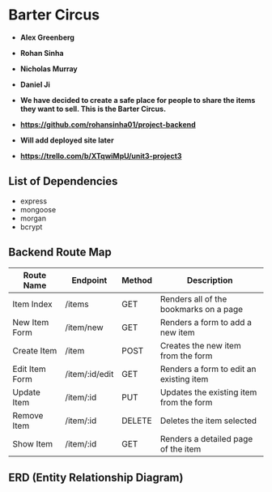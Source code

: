 # Barter Circus

- **Alex Greenberg**
- **Rohan Sinha**
- **Nicholas Murray**
- **Daniel Ji**

- **We have decided to create a safe place for people to share the items they want to sell. This is the Barter Circus.**

- **https://github.com/rohansinha01/project-backend**
- **Will add deployed site later**
- **https://trello.com/b/XTqwiMpU/unit3-project3**

## List of Dependencies

- express
- mongoose
- morgan
- bcrypt 

## Backend Route Map

| Route Name | Endpoint | Method | Description |
|------------|----------|--------|-------------|
| Item Index | /items    | GET    | Renders all of the bookmarks on a page |
| New Item Form | /item/new   | GET    | Renders a form to add a new item |
| Create Item | /item    | POST    | Creates the new item from the form |
| Edit Item Form | /item/:id/edit    | GET    | Renders a form to edit an existing item |
| Update Item | /item/:id   | PUT    | Updates the existing item from the form  |
| Remove Item | /item/:id   | DELETE    | Deletes the item selected |
| Show Item | /item/:id    | GET    | Renders a detailed page of the item |

## ERD (Entity Relationship Diagram)

